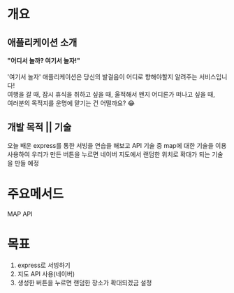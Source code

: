 # 개요
## 애플리케이션 소개
**"어디서 놀까? 여기서 놀자!"** <br><br>
'여기서 놀자' 애플리케이션은 당신의 발걸음이 어디로 향해야할지 알려주는 서비스입니다! <br>
여행을 갈 때, 잠시 휴식을 취하고 싶을 때, 울적해서 왠지 어디론가 떠나고 싶을 때, <br>
여러분의 목적지를 운명에 맡기는 건 어떨까요? 😂 <br>

## 개발 목적 || 기술
오늘 배운 express를 통한 서빙을 연습을 해보고
API 기술 중 map에 대한 기술을 이용 사용하여
우리가 만든 버튼을 누르면 네이버 지도에서 랜덤한
위치로 확대가 되는 기술을 만들 예정

# 주요메서드
MAP API


# 목표
1. express로 서빙하기
2. 지도 API 사용(네이버)
3. 생성한 버튼을 누르면 랜덤한 장소가 확대되겠금 설정
